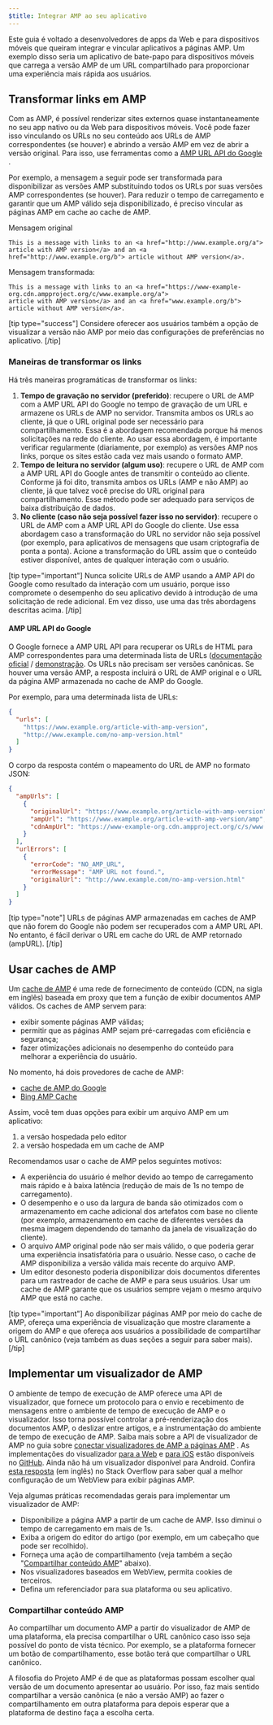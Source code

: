 ```yaml
---
$title: Integrar AMP ao seu aplicativo
---
```


Este guia é voltado a desenvolvedores de apps da Web e para dispositivos móveis que queiram integrar e vincular aplicativos a páginas AMP. Um exemplo disso seria um aplicativo de bate-papo para dispositivos móveis que carrega a versão AMP de um URL compartilhado para proporcionar uma experiência mais rápida aos usuários.

## Transformar links em AMP

Com as AMP, é possível renderizar sites externos quase instantaneamente no seu
app nativo ou da Web para dispositivos móveis. Você pode fazer isso vinculando os URLs no seu conteúdo
aos URLs de AMP correspondentes (se houver) e abrindo a versão AMP
em vez de abrir a versão original. Para isso, use ferramentas como a
[AMP URL API do Google](https://developers.google.com/amp/cache/use-amp-url)
.

Por exemplo, a mensagem a seguir pode ser transformada para disponibilizar as versões AMP
substituindo todos os URLs por suas versões AMP correspondentes (se houver). Para
reduzir o tempo de carregamento e garantir que um AMP válido seja disponibilizado, é preciso vincular as
páginas AMP em cache ao cache de AMP.

Mensagem original

```text
This is a message with links to an <a href="http://www.example.org/a">
article with AMP version</a> and an <a href="http://www.example.org/b"> article without AMP version</a>.
```

Mensagem transformada:

```text
This is a message with links to an <a href="https://www-example-org.cdn.ampproject.org/c/www.example.org/a">
article with AMP version</a> and an <a href="www.example.org/b"> article without AMP version</a>.
```

[tip type="success"]
Considere oferecer aos usuários também a opção de visualizar a versão não AMP
por meio das configurações de preferências no aplicativo.
[/tip]

### Maneiras de transformar os links

Há três maneiras programáticas de transformar os links:

1.  **Tempo de gravação no servidor (preferido)**: recupere o URL de AMP com a
    AMP URL API do Google no tempo de gravação de um URL e armazene os URLs de AMP no servidor. Transmita ambos os
    URLs ao cliente, já que o URL original pode ser necessário para compartilhamento.
    Essa é a abordagem recomendada porque há menos solicitações na rede
    do cliente. Ao usar essa abordagem, é importante verificar regularmente
    (diariamente, por exemplo) as versões AMP nos links, porque os sites estão
    cada vez mais usando o formato AMP.
1.  **Tempo de leitura no servidor (algum uso)**: recupere o URL de AMP com a
    AMP URL API do Google antes de transmitir o conteúdo ao cliente. Conforme já foi dito, transmita
    ambos os URLs (AMP e não AMP) ao cliente, já que talvez você precise do URL original
    para compartilhamento. Esse método pode ser adequado para serviços de baixa distribuição de dados.
1.  **No cliente (caso não seja possível fazer isso no servidor)**: recupere o URL de AMP com a
    AMP URL API do Google do cliente. Use essa abordagem caso a transformação do URL
    no servidor não seja possível (por exemplo, para aplicativos de mensagens que usam
    criptografia de ponta a ponta). Acione a transformação do URL assim que
    o conteúdo estiver disponível, antes de qualquer interação com o usuário.

[tip type="important"]
Nunca solicite URLs de AMP usando a AMP API do Google como resultado da interação
com um usuário, porque isso compromete o desempenho do seu aplicativo devido à introdução
de uma solicitação de rede adicional. Em vez disso, use uma das três abordagens
descritas acima.
[/tip]

#### AMP URL API do Google

O Google fornece a AMP URL API para recuperar os URLs de HTML para AMP correspondentes para uma
determinada lista de URLs ([documentação oficial](https://developers.google.com/amp/cache/use-amp-url) /
[demonstração](../../../documentation/examples/documentation/Using_the_AMP_URL_API.html). Os URLs não
precisam ser versões canônicas. Se houver uma versão AMP, a resposta
incluirá o URL de AMP original e o URL da página AMP armazenada no cache
de AMP do Google.

Por exemplo, para uma determinada lista de URLs:

```json
{
  "urls": [
    "https://www.example.org/article-with-amp-version",
    "http://www.example.com/no-amp-version.html"
  ]
}
```

O corpo da resposta contém o mapeamento do URL de AMP no formato JSON:

```json
{
  "ampUrls": [
    {
      "originalUrl": "https://www.example.org/article-with-amp-version",
      "ampUrl": "https://www.example.org/article-with-amp-version/amp",
      "cdnAmpUrl": "https://www-example-org.cdn.ampproject.org/c/s/www.example.org/article-with-amp-version"
    }
  ],
  "urlErrors": [
    {
      "errorCode": "NO_AMP_URL",
      "errorMessage": "AMP URL not found.",
      "originalUrl": "http://www.example.com/no-amp-version.html"
    }
  ]
}
```

[tip type="note"]
URLs de páginas AMP armazenadas em caches de AMP que não forem do Google não podem ser recuperados com a
AMP URL API. No entanto, é fácil derivar o URL em cache do URL de AMP
retornado (ampURL).
[/tip]

## Usar caches de AMP

Um [cache de AMP](../../../documentation/guides-and-tutorials/learn/amp-caches-and-cors/how_amp_pages_are_cached.md) é uma
rede de fornecimento de conteúdo (CDN, na sigla em inglês) baseada em proxy que tem a função de exibir documentos AMP válidos.
Os caches de AMP servem para:

- exibir somente páginas AMP válidas;
- permitir que as páginas AMP sejam pré-carregadas com eficiência e segurança;
- fazer otimizações adicionais no desempenho do conteúdo para melhorar a experiência do usuário.

No momento, há dois provedores de cache de AMP:

- [cache de AMP do Google](https://developers.google.com/amp/cache/)
- [Bing AMP Cache](https://www.bing.com/webmaster/help/bing-amp-cache-bc1c884c)

Assim, você tem duas opções para exibir um arquivo AMP em um aplicativo:

1.  a versão hospedada pelo editor
1.  a versão hospedada em um cache de AMP

Recomendamos usar o cache de AMP pelos seguintes motivos:

- A experiência do usuário é melhor devido ao tempo de carregamento mais rápido e à baixa latência (redução de mais de 1s
  no tempo de carregamento).
- O desempenho e o uso da largura de banda são otimizados com o armazenamento em cache adicional dos artefatos
  com base no cliente (por exemplo, armazenamento em cache de diferentes versões da mesma imagem
  dependendo do tamanho da janela de visualização do cliente).
- O arquivo AMP original pode não ser mais válido, o que poderia gerar uma
  experiência insatisfatória para o usuário. Nesse caso, o cache de AMP disponibiliza a versão válida
  mais recente do arquivo AMP.
- Um editor desonesto poderia disponibilizar dois documentos diferentes para um rastreador de cache de
  AMP e para seus usuários. Usar um cache de AMP garante que os usuários
  sempre vejam o mesmo arquivo AMP que está no cache.

[tip type="important"]
Ao disponibilizar páginas AMP por meio do cache de AMP, ofereça uma experiência de visualização que
mostre claramente a origem do AMP e que ofereça aos usuários a possibilidade de compartilhar o
URL canônico (veja também as duas seções a seguir para saber mais).
[/tip]

## Implementar um visualizador de AMP

O ambiente de tempo de execução de AMP oferece uma API de visualizador, que fornece um protocolo para o envio e
recebimento de mensagens entre o ambiente de tempo de execução de AMP e o visualizador. Isso torna possível
controlar a pré-renderização dos documentos AMP, o deslizar entre artigos, e a instrumentação do ambiente
de tempo de execução de AMP. Saiba mais sobre a API de visualizador de AMP no guia sobre
[conectar visualizadores de AMP a páginas AMP](https://github.com/ampproject/amphtml/blob/master/extensions/amp-viewer-integration/integrating-viewer-with-amp-doc-guide.md)
. As implementações do visualizador [para a Web](https://github.com/ampproject/amp-viewer/blob/master/mobile-web/README.md)
e [para iOS](https://github.com/ampproject/amp-viewer/tree/master/ios) estão
disponíveis no [GitHub](https://github.com/ampproject/amp-viewer). Ainda não há
um visualizador disponível para Android. Confira [esta resposta](https://stackoverflow.com/questions/44856759/does-we-need-to-change-anything-in-usual-webpage-loader-for-loading-an-amp-acce/44869038#44869038) (em inglês)
no Stack Overflow para saber qual a melhor configuração de um WebView para exibir páginas AMP.

Veja algumas práticas recomendadas gerais para implementar um visualizador de AMP:

- Disponibilize a página AMP a partir de um cache de AMP. Isso diminui o tempo de carregamento em mais de 1s.
- Exiba a origem do editor do artigo (por exemplo, em um cabeçalho que pode ser recolhido).
- Forneça uma ação de compartilhamento (veja também a seção "[Compartilhar conteúdo AMP](integrate-with-apps.md#sharing-amp-content)"
  abaixo).
- Nos visualizadores baseados em WebView, permita cookies de terceiros.
- Defina um referenciador para sua plataforma ou seu aplicativo.

### Compartilhar conteúdo AMP <a name="sharing-amp-content"></a>

Ao compartilhar um documento AMP a partir do visualizador de AMP de uma plataforma, ela
precisa compartilhar o URL canônico caso isso seja possível do ponto de vista técnico. Por exemplo, se a
plataforma fornecer um botão de compartilhamento, esse botão terá que compartilhar o URL canônico.

A filosofia do Projeto AMP é de que as plataformas possam escolher qual
versão de um documento apresentar ao usuário. Por isso, faz mais
sentido compartilhar a versão canônica (e não a versão AMP) ao
fazer o compartilhamento em outra plataforma para depois esperar que a plataforma de destino faça a
escolha certa.
